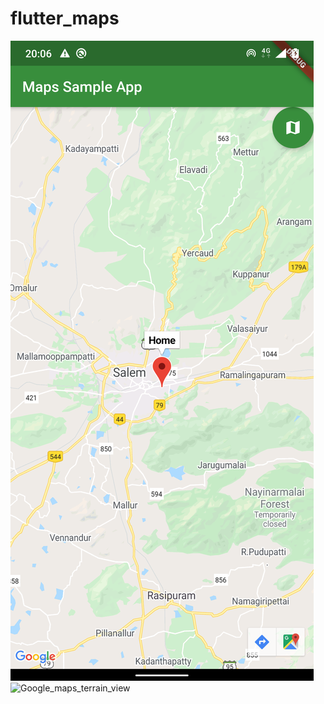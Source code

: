 # flutter_maps
![google_maps_normal_view](https://github.com/arunramarumugam25/flutter_Googlemaps/blob/master/Screenshot_20200410-200603.png)
![Google_maps_terrain_view]()
